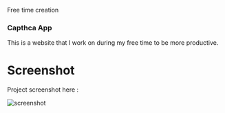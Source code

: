 Free time creation

### Capthca App 
This is a website that I work on during my free time to be more productive.

# Screenshot
Project screenshot here :

![screenshot](https://github.com/Jooselleebew/Capthca-App/blob/juan/ss.png)


